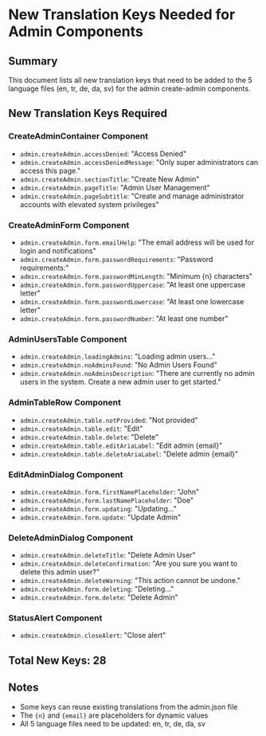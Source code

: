 # New Translation Keys Needed for Admin Components

## Summary
This document lists all new translation keys that need to be added to the 5 language files (en, tr, de, da, sv) for the admin create-admin components.

## New Translation Keys Required

### CreateAdminContainer Component
- `admin.createAdmin.accessDenied`: "Access Denied"
- `admin.createAdmin.accessDeniedMessage`: "Only super administrators can access this page."
- `admin.createAdmin.sectionTitle`: "Create New Admin"
- `admin.createAdmin.pageTitle`: "Admin User Management"
- `admin.createAdmin.pageSubtitle`: "Create and manage administrator accounts with elevated system privileges"

### CreateAdminForm Component
- `admin.createAdmin.form.emailHelp`: "The email address will be used for login and notifications"
- `admin.createAdmin.form.passwordRequirements`: "Password requirements:"
- `admin.createAdmin.form.passwordMinLength`: "Minimum {n} characters"
- `admin.createAdmin.form.passwordUppercase`: "At least one uppercase letter"
- `admin.createAdmin.form.passwordLowercase`: "At least one lowercase letter"
- `admin.createAdmin.form.passwordNumber`: "At least one number"

### AdminUsersTable Component
- `admin.createAdmin.loadingAdmins`: "Loading admin users..."
- `admin.createAdmin.noAdminsFound`: "No Admin Users Found"
- `admin.createAdmin.noAdminsDescription`: "There are currently no admin users in the system. Create a new admin user to get started."

### AdminTableRow Component
- `admin.createAdmin.table.notProvided`: "Not provided"
- `admin.createAdmin.table.edit`: "Edit"
- `admin.createAdmin.table.delete`: "Delete"
- `admin.createAdmin.table.editAriaLabel`: "Edit admin {email}"
- `admin.createAdmin.table.deleteAriaLabel`: "Delete admin {email}"

### EditAdminDialog Component
- `admin.createAdmin.form.firstNamePlaceholder`: "John"
- `admin.createAdmin.form.lastNamePlaceholder`: "Doe"
- `admin.createAdmin.form.updating`: "Updating..."
- `admin.createAdmin.form.update`: "Update Admin"

### DeleteAdminDialog Component
- `admin.createAdmin.deleteTitle`: "Delete Admin User"
- `admin.createAdmin.deleteConfirmation`: "Are you sure you want to delete this admin user?"
- `admin.createAdmin.deleteWarning`: "This action cannot be undone."
- `admin.createAdmin.form.deleting`: "Deleting..."
- `admin.createAdmin.form.delete`: "Delete Admin"

### StatusAlert Component
- `admin.createAdmin.closeAlert`: "Close alert"

## Total New Keys: 28

## Notes
- Some keys can reuse existing translations from the admin.json file
- The `{n}` and `{email}` are placeholders for dynamic values
- All 5 language files need to be updated: en, tr, de, da, sv